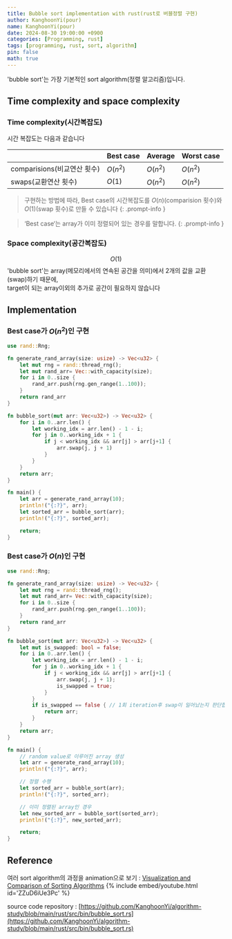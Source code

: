 ```yaml
---
title: Bubble sort implementation with rust(rust로 버블정렬 구현)
author: KanghoonYi(pour)
name: KanghoonYi(pour)
date: 2024-08-30 19:00:00 +0900
categories: [Programming, rust]
tags: [programming, rust, sort, algorithm]
pin: false
math: true
---
```

'bubble sort'는 가장 기본적인 sort algorithm(정렬 알고리즘)입니다.

## Time complexity and space complexity
### Time complexity(시간복잡도)
시간 복잡도는 다음과 같습니다

|  | Best case | Average | Worst case |
| --- |--------| --- | --- |
| comparisions(비교연산 횟수) | $O(n^2)$ | $O(n^2)$ | $O(n^2)$ |
| swaps(교환연산 횟수) | $O(1)$ | $O(n^2)$ | $O(n^2)$ |
 
> 구현하는 방법에 따라, Best case의 시간복잡도를 $O(n)$(comparision 횟수)와 $O(1)$(swap 횟수)로 만들 수 있습니다
{: .prompt-info }

> ‘Best case‘는 array가 이미 정렬되어 있는 경우를 말합니다.
{: .prompt-info }

### Space complexity(공간복잡도)
$$
O(1)
$$
'bubble sort'는 array(메모리에서의 연속된 공간을 의미)에서 2개의 값을 교환(swap)하기 때문에,  
target이 되는 array이외의 추가로 공간이 필요하지 않습니다

## Implementation

### Best case가 $O(n^2)$인 구현

```rust
use rand::Rng;

fn generate_rand_array(size: usize) -> Vec<u32> {
    let mut rng = rand::thread_rng();
    let mut rand_arr= Vec::with_capacity(size);
    for i in 0..size {
        rand_arr.push(rng.gen_range(1..100));
    }
    return rand_arr
}

fn bubble_sort(mut arr: Vec<u32>) -> Vec<u32> {
    for i in 0..arr.len() {
        let working_idx = arr.len() - 1 - i;
        for j in 0..working_idx + 1 {
            if j < working_idx && arr[j] > arr[j+1] {
                arr.swap(j, j + 1)
            }
        }
    }
    return arr;
}

fn main() {
    let arr = generate_rand_array(10);
    println!("{:?}", arr);
    let sorted_arr = bubble_sort(arr);
    println!("{:?}", sorted_arr);

    return;
}

```

### Best case가 $O(n)$인 구현

```rust
use rand::Rng;

fn generate_rand_array(size: usize) -> Vec<u32> {
    let mut rng = rand::thread_rng();
    let mut rand_arr= Vec::with_capacity(size);
    for i in 0..size {
        rand_arr.push(rng.gen_range(1..100));
    }
    return rand_arr
}

fn bubble_sort(mut arr: Vec<u32>) -> Vec<u32> {
    let mut is_swapped: bool = false;
    for i in 0..arr.len() {
        let working_idx = arr.len() - 1 - i;
        for j in 0..working_idx + 1 {
            if j < working_idx && arr[j] > arr[j+1] {
                arr.swap(j, j + 1);
                is_swapped = true;
            }
        }
        if is_swapped == false { // 1회 iteration후 swap이 일어났는지 판단합니다
            return arr;
        }
    }
    return arr;
}

fn main() {
    // random value로 이루어진 array 생성
    let arr = generate_rand_array(10);
    println!("{:?}", arr);

    // 정렬 수행
    let sorted_arr = bubble_sort(arr);
    println!("{:?}", sorted_arr);

    // 이미 정렬된 array인 경우
    let new_sorted_arr = bubble_sort(sorted_arr);
    println!("{:?}", new_sorted_arr);

    return;
}

```

## Reference

여러 sort algorithm의 과정을 animation으로 보기
: [Visualization and Comparison of Sorting Algorithms](https://youtu.be/ZZuD6iUe3Pc?si=FLtiIqBfjgZnO4B0)
{% include embed/youtube.html id='ZZuD6iUe3Pc' %}

source code repository
: [https://github.com/KanghoonYi/algorithm-study/blob/main/rust/src/bin/bubble_sort.rs](https://github.com/KanghoonYi/algorithm-study/blob/main/rust/src/bin/bubble_sort.rs)

